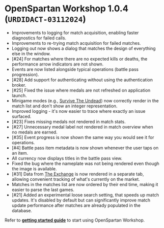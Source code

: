 # OpenSpartan Workshop 1.0.4 (`URDIDACT-03112024`)

- Improvements to logging for match acquisition, enabling faster diagnostics for failed calls.
- Improvements to re-trying match acquisition for failed matches.
- Logging out now shows a dialog that matches the design of everything else in the window.
- [#24] For matches where there are no expected kills or deaths, the performance arrow indicators are not shown.
- Events are now listed alongside typical operations (battle pass progression).
- [#28] Add support for authenticating without using the authentication broker.
- [#25] Fixed the issue where medals are not refreshed on application launch.
- Minigame modes (e.g., [Survive The Undead](https://www.halowaypoint.com/news/combat-workshop-survive-the-undead)) now correctly render in the match list and don't show an integer representation.
- Improved logging - it's now easier to trace where exactly an issue surfaced.
- [#23] Fixes missing medals not rendered in match stats.
- [#27] Unnecessary medal label not rendered in match overview when no medals are earned.
- [#35] Event progress is now shown the same way you would see it for operations.
- [#4] Battle pass item metadata is now shown whenever the user taps on an item.
- All currency now displays titles in the battle pass view.
- Fixed the bug where the nameplate was not being rendered even though the image is available.
- [#31] Data from [The Exchange](https://www.halowaypoint.com/news/welcome-to-the-exchange) is now rendered in a separate tab, allowing convenient tracking of what's currently on the market.
- Matches in the matches list are now ordered by their end time, making it easier to parse the last games.
- [#21] Added an experimental loose search setting, that speeds up match updates. It's disabled by default but can significantly improve match update performance after matches are already populated in the database.

Refer to [**getting started guide**](https://openspartan.com/docs/workshop/guides/get-started/) to start using OpenSpartan Workshop.
